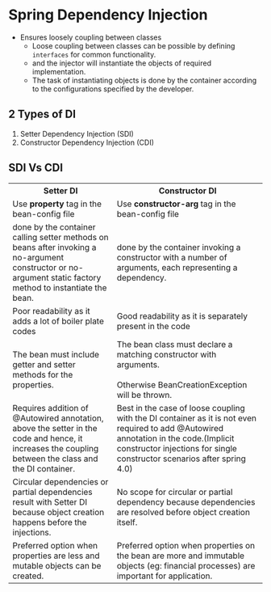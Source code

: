 # Spring Dependency Injection

- Ensures loosely coupling between classes
  - Loose coupling between classes can be possible by defining `interfaces` for common functionality.
  - and the injector will instantiate the objects of required implementation. 
  - The task of instantiating objects is done by the container according to the configurations specified by the developer.

## 2 Types of DI
1. Setter Dependency Injection (SDI)
2. Constructor Dependency Injection (CDI)

## SDI Vs CDI
<table>
<tr>
<th>Setter DI</th>
<th>Constructor DI</th>
</tr>
<tr>
<td>Use <b>property</b> tag in the bean-config file</td>
<td>Use <b>constructor-arg</b> tag in the bean-config file</td>
</tr>
<tr>
<td>done by the container calling setter methods on beans after invoking a no-argument constructor or no-argument static factory method to instantiate the bean.</td>
<td>done by the container invoking a constructor with a number of arguments, each representing a dependency.</td>
</tr>
<tr>
<td>Poor readability as it adds a lot of boiler plate codes</td>
<td>Good readability as it is separately present in the code</td>
</tr>
<tr>
<td>The bean must include getter and setter methods for the properties.</td>
<td>The bean class must declare a matching constructor with arguments. 
<br><br>Otherwise BeanCreationException will be thrown.</td>
</tr>
<tr>
<td>Requires addition of @Autowired annotation, above the setter in the code and hence, it increases the coupling between the class and the DI container.</td>
<td>Best in the case of loose coupling with the DI container as it is not even required to add @Autowired annotation in the code.(Implicit constructor injections for single constructor scenarios after spring 4.0)</td>
</tr>
<tr>
<td>Circular dependencies or partial dependencies result with Setter DI because object creation happens before the injections.</td>
<td>No scope for circular or partial dependency because dependencies are resolved before object creation itself.</td>
</tr>
<tr>
<td>Preferred option when properties are less and mutable objects can be created.</td>
<td>Preferred option when properties on the bean are more and immutable objects (eg: financial processes) are important for application.</td>
</tr>
</table>